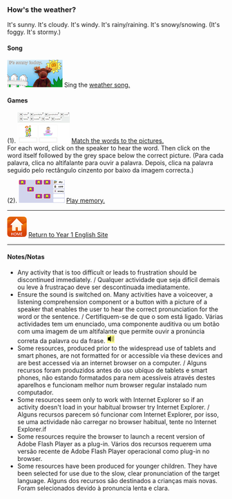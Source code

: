 ### How's the weather?

It's sunny. It's cloudy. It's windy. It's rainy/raining. It's snowy/snowing. (It's foggy. It's stormy.) 

#### Song
[![mlwe](/images/mlwe.PNG)](https://www.youtube.com/watch?v=I8GeA3anPdo) Sing the [weather song.](https://www.youtube.com/watch?v=I8GeA3anPdo)  

#### Games
(1). [![bcwe1](/images/bcfm2.PNG)](https://learnenglishkids.britishcouncil.org/en/word-games/weather-1) [Match the words to the pictures.](https://learnenglishkids.britishcouncil.org/en/word-games/weather-1)  
For each word, click on the speaker to hear the word. Then click on the word itself followed by the grey space below the correct picture. (Para cada palavra, clica no altifalante para ouvir a palavra. Depois, clica na palavra seguido pelo rectângulo cinzento por baixo da imagem correcta.)

(2). [![weme](/images/weme.png)](https://www.kidslearningville.com/weather-vocabulary-esl-memory-game-for-beginners/) [Play memory.](https://www.kidslearningville.com/weather-vocabulary-esl-memory-game-for-beginners/)

***
[![home](/images/home.PNG)](https://tangerina-pt.github.io/English/Year1) [Return to Year 1 English Site](https://tangerina-pt.github.io/English/Year1)

***

#### Notes/Notas
* Any activity that is too difficult or leads to frustration should be discontinued immediately. / Qualquer actividade que seja difícil demais ou leve à frustraçao deve ser descontinuada imediatamente.
* Ensure the sound is switched on. Many activities have a voiceover, a listening comprehension component or a button with a picture of a speaker that enables the user to hear the correct pronunciation for the word or the sentence. / Certifiquem-se de que o som está ligado. Várias actividades tem um enunciado, uma componente auditiva ou um botão com uma imagem de um altifalante que permite ouvir a pronúncia correta da palavra ou da frase. ![spkr2](/images/spkr2.PNG)
* Some resources, produced prior to the widespread use of tablets and smart phones, are not formatted for or accessible via these devices and are best accessed via an internet browser on a computer. / Alguns recursos foram produzidos antes do uso ubíquo de tablets e smart phones, não estando formatados para nem acessíveis através destes aparelhos e funcionam melhor num browser regular instalado num computador.
* Some resources seem only to work with Internet Explorer so if an activity doesn't load in your habitual browser try Internet Explorer. / Alguns recursos parecem só funcionar com Internet Explorer, por isso, se uma actividade não carregar no browser habitual, tente no Internet Explorer.if
* Some resources require the browser to launch a recent version of Adobe Flash Player as a plug-in. Vários dos recursos requerem uma versão recente de Adobe Flash Player operacional como plug-in no browser.
* Some resources have been produced for younger children. They have been selected for use due to the slow, clear pronunciation of the target language. Alguns dos recursos são destinados a crianças mais novas. Foram selecionados devido à pronuncia lenta e clara.
